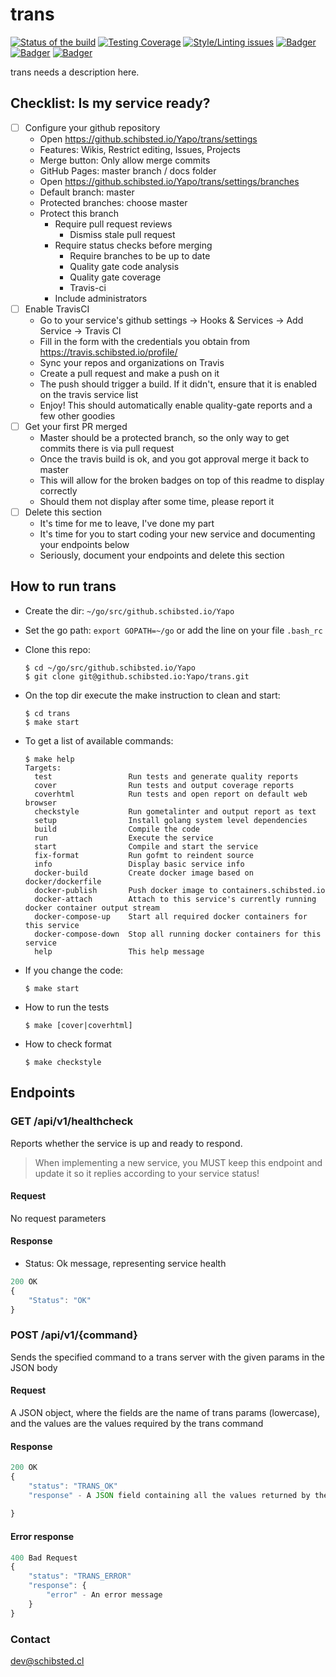 # trans

<!-- Badger start badges -->
[![Status of the build](https://badger.spt-engprod-pro.schibsted.io/badge/travis/Yapo/trans)](https://travis.schibsted.io/Yapo/trans)
[![Testing Coverage](https://badger.spt-engprod-pro.schibsted.io/badge/coverage/Yapo/trans)](https://reports.spt-engprod-pro.schibsted.io/#/Yapo/trans?branch=master&type=push&daterange&daterange)
[![Style/Linting issues](https://badger.spt-engprod-pro.schibsted.io/badge/issues/Yapo/trans)](https://reports.spt-engprod-pro.schibsted.io/#/Yapo/trans?branch=master&type=push&daterange&daterange)
[![Badger](https://badger.spt-engprod-pro.schibsted.io/badge/flaky_tests/Yapo/trans)](https://databulous.spt-engprod-pro.schibsted.io/test/flaky/Yapo/trans)
[![Badger](https://badger.spt-engprod-pro.schibsted.io/badge/quality_index/Yapo/trans)](https://databulous.spt-engprod-pro.schibsted.io/quality/repo/Yapo/trans)
[![Badger](https://badger.spt-engprod-pro.schibsted.io/badge/engprod/Yapo/trans)](https://github.schibsted.io/spt-engprod/badger)
<!-- Badger end badges -->

trans needs a description here.

## Checklist: Is my service ready?

* [ ] Configure your github repository
  - Open https://github.schibsted.io/Yapo/trans/settings
  - Features: Wikis, Restrict editing, Issues, Projects
  - Merge button: Only allow merge commits
  - GitHub Pages: master branch / docs folder
  - Open https://github.schibsted.io/Yapo/trans/settings/branches
  - Default branch: master
  - Protected branches: choose master
  - Protect this branch
    + Require pull request reviews
      - Dismiss stale pull request
    + Require status checks before merging
      - Require branches to be up to date
      - Quality gate code analysis
      - Quality gate coverage
      - Travis-ci
    + Include administrators
* [ ] Enable TravisCI
  - Go to your service's github settings -> Hooks & Services -> Add Service -> Travis CI
  - Fill in the form with the credentials you obtain from https://travis.schibsted.io/profile/
  - Sync your repos and organizations on Travis
  - Create a pull request and make a push on it
  - The push should trigger a build. If it didn't, ensure that it is enabled on the travis service list
  - Enjoy! This should automatically enable quality-gate reports and a few other goodies
* [ ] Get your first PR merged
  - Master should be a protected branch, so the only way to get commits there is via pull request
  - Once the travis build is ok, and you got approval merge it back to master
  - This will allow for the broken badges on top of this readme to display correctly
  - Should them not display after some time, please report it
* [ ] Delete this section
  - It's time for me to leave, I've done my part
  - It's time for you to start coding your new service and documenting your endpoints below
  - Seriously, document your endpoints and delete this section

## How to run trans

* Create the dir: `~/go/src/github.schibsted.io/Yapo`

* Set the go path: `export GOPATH=~/go` or add the line on your file `.bash_rc`

* Clone this repo:

  ```
  $ cd ~/go/src/github.schibsted.io/Yapo
  $ git clone git@github.schibsted.io:Yapo/trans.git
  ```

* On the top dir execute the make instruction to clean and start:

  ```
  $ cd trans
  $ make start
  ```

* To get a list of available commands:

  ```
  $ make help
  Targets:
    test                 Run tests and generate quality reports
    cover                Run tests and output coverage reports
    coverhtml            Run tests and open report on default web browser
    checkstyle           Run gometalinter and output report as text
    setup                Install golang system level dependencies
    build                Compile the code
    run                  Execute the service
    start                Compile and start the service
    fix-format           Run gofmt to reindent source
    info                 Display basic service info
    docker-build         Create docker image based on docker/dockerfile
    docker-publish       Push docker image to containers.schibsted.io
    docker-attach        Attach to this service's currently running docker container output stream
    docker-compose-up    Start all required docker containers for this service
    docker-compose-down  Stop all running docker containers for this service
    help                 This help message
  ```

* If you change the code:

  ```
  $ make start
  ```

* How to run the tests

  ```
  $ make [cover|coverhtml]
  ```

* How to check format

  ```
  $ make checkstyle
  ```

## Endpoints
### GET  /api/v1/healthcheck
Reports whether the service is up and ready to respond.

> When implementing a new service, you MUST keep this endpoint
and update it so it replies according to your service status!

#### Request
No request parameters

#### Response
* Status: Ok message, representing service health

```javascript
200 OK
{
	"Status": "OK"
}
```

### POST  /api/v1/{command}
Sends the specified command to a trans server with the given params in the JSON body

#### Request
A JSON object, where the fields are the name of trans params (lowercase), and the values are the values required
by the trans command

#### Response

```javascript
200 OK
{
	"status": "TRANS_OK"
	"response" - A JSON field containing all the values returned by the trans command
	
}
```

#### Error response
```javascript
400 Bad Request
{
	"status": "TRANS_ERROR"
	"response": {
		"error" - An error message
	}
}
```

### Contact
dev@schibsted.cl
